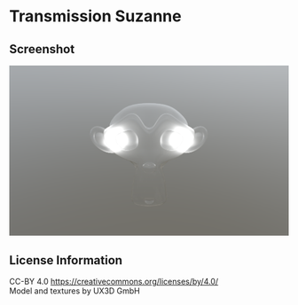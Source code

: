 # Transmission Suzanne
## Screenshot

![screenshot](screenshot/screenshot.png)

## License Information
CC-BY 4.0 https://creativecommons.org/licenses/by/4.0/  
Model and textures by UX3D GmbH